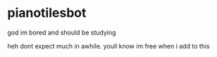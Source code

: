# pianotilesbot
god im bored and should be studying

heh dont expect much in awhile. youll know im free when i add to this